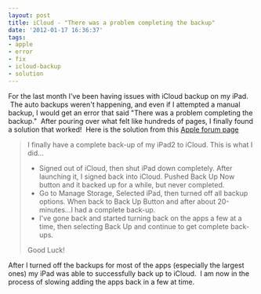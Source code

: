 ```yaml
---
layout: post
title: iCloud - "There was a problem completing the backup"
date: '2012-01-17 16:36:37'
tags:
- apple
- error
- fix
- icloud-backup
- solution
---
```


For the last month I've been having issues with iCloud backup on my iPad.  The auto backups weren't happening, and even if I attempted a manual backup, I would get an error that said "There was a problem completing the backup."  After pouring over what felt like hundreds of pages, I finally found a solution that worked!  Here is the solution from this <a href="https://discussions.apple.com/message/16370650#16370650">Apple forum page</a>
<blockquote>I finally have a complete back-up of my iPad2 to iCloud. This is what I did...
<ul>
	<li>Signed out of iCloud, then shut iPad down completely. After launching it, I signed back into iCloud. Pushed Back Up Now button and it backed up for a while, but never completed.</li>
	<li>Go to Manage Storage, Selected iPad, then turned off all backup options. When back to Back Up Button and after about 20-minutes...I had a complete back-up.</li>
	<li>I've gone back and started turning back on the apps a few at a time, then selecting Back Up and continue to get complete back-ups.</li>
</ul>
Good Luck!</blockquote>
After I turned off the backups for most of the apps (especially the largest ones) my iPad was able to successfully back up to iCloud.  I am now in the process of slowing adding the apps back in a few at time.